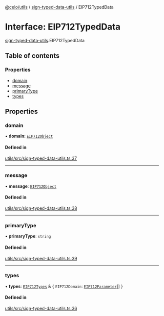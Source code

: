[@celo/utils](../README.md) / [sign-typed-data-utils](../modules/sign_typed_data_utils.md) / EIP712TypedData

# Interface: EIP712TypedData

[sign-typed-data-utils](../modules/sign_typed_data_utils.md).EIP712TypedData

## Table of contents

### Properties

- [domain](sign_typed_data_utils.EIP712TypedData.md#domain)
- [message](sign_typed_data_utils.EIP712TypedData.md#message)
- [primaryType](sign_typed_data_utils.EIP712TypedData.md#primarytype)
- [types](sign_typed_data_utils.EIP712TypedData.md#types)

## Properties

### domain

• **domain**: [`EIP712Object`](sign_typed_data_utils.EIP712Object.md)

#### Defined in

[utils/src/sign-typed-data-utils.ts:37](https://github.com/celo-org/developer-tooling/blob/master/packages/sdk/utils/src/sign-typed-data-utils.ts#L37)

___

### message

• **message**: [`EIP712Object`](sign_typed_data_utils.EIP712Object.md)

#### Defined in

[utils/src/sign-typed-data-utils.ts:38](https://github.com/celo-org/developer-tooling/blob/master/packages/sdk/utils/src/sign-typed-data-utils.ts#L38)

___

### primaryType

• **primaryType**: `string`

#### Defined in

[utils/src/sign-typed-data-utils.ts:39](https://github.com/celo-org/developer-tooling/blob/master/packages/sdk/utils/src/sign-typed-data-utils.ts#L39)

___

### types

• **types**: [`EIP712Types`](sign_typed_data_utils.EIP712Types.md) & \{ `EIP712Domain`: [`EIP712Parameter`](sign_typed_data_utils.EIP712Parameter.md)[]  }

#### Defined in

[utils/src/sign-typed-data-utils.ts:36](https://github.com/celo-org/developer-tooling/blob/master/packages/sdk/utils/src/sign-typed-data-utils.ts#L36)
